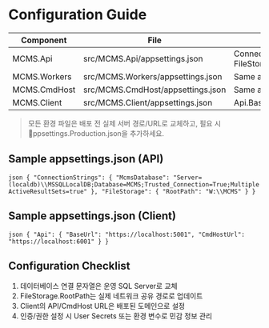 # Configuration Guide

| Component | File | Key Settings |
|-----------|------|--------------|
| MCMS.Api | src/MCMS.Api/appsettings.json | ConnectionStrings.McmsDatabase, FileStorage.RootPath |
| MCMS.Workers | src/MCMS.Workers/appsettings.json | Same as API (read-only) |
| MCMS.CmdHost | src/MCMS.CmdHost/appsettings.json | Same as API (for queue access) |
| MCMS.Client | src/MCMS.Client/appsettings.json | Api.BaseUrl, Api.CmdHostUrl |

> 모든 환경 파일은 배포 전 실제 서버 경로/URL로 교체하고, 필요 시 ppsettings.Production.json을 추가하세요.

## Sample appsettings.json (API)
`json
{
  "ConnectionStrings": {
    "McmsDatabase": "Server=(localdb)\\MSSQLLocalDB;Database=MCMS;Trusted_Connection=True;MultipleActiveResultSets=true"
  },
  "FileStorage": {
    "RootPath": "W:\\MCMS"
  }
}
`

## Sample appsettings.json (Client)
`json
{
  "Api": {
    "BaseUrl": "https://localhost:5001",
    "CmdHostUrl": "https://localhost:6001"
  }
}
`

## Configuration Checklist
1. 데이터베이스 연결 문자열은 운영 SQL Server로 교체
2. FileStorage.RootPath는 실제 네트워크 공유 경로로 업데이트
3. Client의 API/CmdHost URL은 배포된 도메인으로 설정
4. 인증/권한 설정 시 User Secrets 또는 환경 변수로 민감 정보 관리
